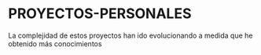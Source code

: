 # PROYECTOS-PERSONALES
La complejidad de estos proyectos han ido evolucionando a medida que he obtenido más conocimientos
